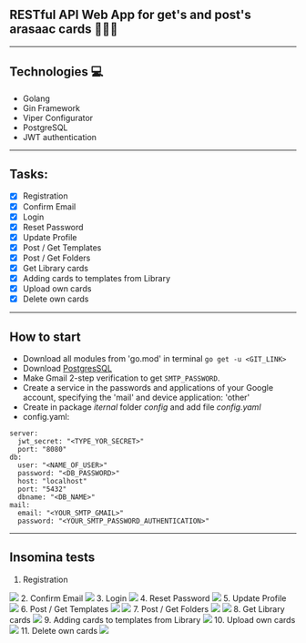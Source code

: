 ## RESTful API Web App for get's and post's arasaac cards  📒📗📕
***
## Technologies 💻

-  Golang
-  Gin Framework
-  Viper Configurator
-  PostgreSQL
-  JWT authentication
***
## Tasks:
- [x]  Registration
- [x]  Confirm Email
- [x]  Login
- [x]  Reset Password
- [x]  Update Profile
- [x]  Post / Get Templates
- [x]  Post / Get Folders
- [x]  Get Library cards
- [x]  Adding cards to templates from Library
- [x]  Upload own cards
- [x]  Delete own cards
***
## How to start
- Download all modules from 'go.mod' in terminal `go get -u <GIT_LINK>`
- Download [PostgresSQL](https://www.postgresql.org/download/)
- Make Gmail 2-step verification to get `SMTP_PASSWORD`.
- Create a service in the passwords and applications of your Google account, specifying the 'mail' and device application: 'other'
- Create in package *iternal* folder *config* and add file *config.yaml*
- config.yaml:
```
server:
  jwt_secret: "<TYPE_YOR_SECRET>"
  port: "8080"
db:
  user: "<NAME_OF_USER>"
  password: "<DB_PASSWORD>"
  host: "localhost"
  port: "5432"
  dbname: "<DB_NAME>"
mail:
  email: "<YOUR_SMTP_GMAIL>"
  password: "<YOUR_SMTP_PASSWORD_AUTHENTICATION>"
  ```
***
## Insomina tests

1.  Registration 
<img src="./gitimages/Register.png">
2.  Confirm Email
<img src="./gitimages/Confirm.png">
3.  Login
<img src="./gitimages/Login.png">
4.  Reset Password
<img src="./gitimages/ResetPassword.png">
5.  Update Profile
<img src="./gitimages/Update.png">
6.  Post / Get Templates
<img src="./gitimages/PostTemp.png">
<img src="./gitimages/GetTemp.png">
7.  Post / Get Folders
<img src="./gitimages/PostFolder.png">
<img src="./gitimages/GetFolders.png">
8.  Get Library cards
<img src="./gitimages/GetLibrary.png">
9.  Adding cards to templates from Library
<img src="./gitimages/AddFromLibrary.png">
10.  Upload own cards
<img src="./gitimages/Upload.png">
11.   Delete own cards
<img src="./gitimages/Delete.png">
